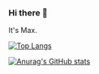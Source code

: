 ### Hi there 👋
It's Max.

[![Top Langs](https://github-readme-stats.vercel.app/api/top-langs/?username=MaxChang3)](https://github.com/anuraghazra/github-readme-stats)

[![Anurag's GitHub stats](https://github-readme-stats.vercel.app/api?username=MaxChang3)](https://github.com/anuraghazra/github-readme-stats)

